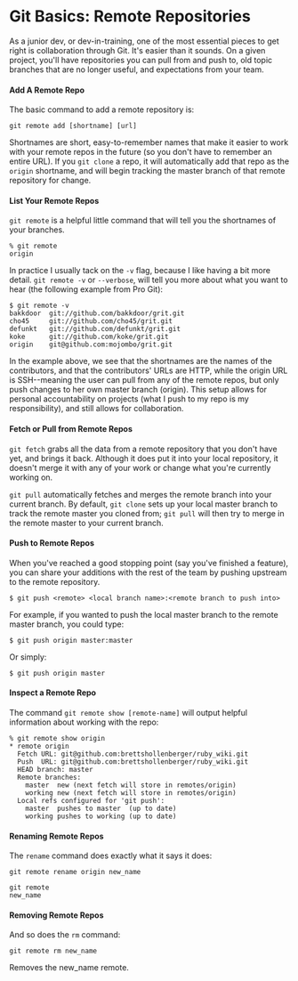 # Git Basics: Remote Repositories

As a junior dev, or dev-in-training, one of the most essential pieces to get right is collaboration through Git. It's easier than it sounds. On a given project, you'll have repositories you can pull from and push to, old topic branches that are no longer useful, and expectations from your team. 

#### Add A Remote Repo

The basic command to add a remote repository is:

	git remote add [shortname] [url]
	
Shortnames are short, easy-to-remember names that make it easier to work with your remote repos in the future (so you don't have to remember an entire URL). If you `git clone` a repo, it will automatically add that repo as the `origin` shortname, and will begin tracking the master branch of that remote repository for change. 

#### List Your Remote Repos

`git remote` is a helpful little command that will tell you the shortnames of your branches.

	% git remote
	origin
	
In practice I usually tack on the `-v` flag, because I like having a bit more detail. `git remote -v` or `--verbose`, will tell you more about what you want to hear (the following example from Pro Git):

	$ git remote -v
	bakkdoor  git://github.com/bakkdoor/grit.git
	cho45     git://github.com/cho45/grit.git
	defunkt   git://github.com/defunkt/grit.git
	koke      git://github.com/koke/grit.git
	origin    git@github.com:mojombo/grit.git
	
In the example above, we see that the shortnames are the names of the contributors, and that the contributors' URLs are HTTP, while the origin URL is SSH--meaning the user can pull from any of the remote repos, but only push changes to her own master branch (origin). This setup allows for personal accountability on projects (what I push to my repo is my responsibility), and still allows for collaboration.

#### Fetch or Pull from Remote Repos

`git fetch` grabs all the data from a remote repository that you don't have yet, and brings it back. Although it does put it into your local repository, it doesn't merge it with any of your work or change what you're currently working on.

`git pull` automatically fetches and merges the remote branch into your current branch. By default, `git clone` sets up your local master branch to track the remote master you cloned from; `git pull` will then try to merge in the remote master to your current branch.

#### Push to Remote Repos

When you've reached a good stopping point (say you've finished a feature), you can share your additions with the rest of the team by pushing upstream to the remote repository. 

	$ git push <remote> <local branch name>:<remote branch to push into>
	
For example, if you wanted to push the local master branch to the remote master branch, you could type:

	$ git push origin master:master
	
Or simply:

	$ git push origin master
	
#### Inspect a Remote Repo

The command `git remote show [remote-name]` will output helpful information about working with the repo:

	% git remote show origin
	* remote origin
	  Fetch URL: git@github.com:brettshollenberger/ruby_wiki.git
	  Push  URL: git@github.com:brettshollenberger/ruby_wiki.git
	  HEAD branch: master
	  Remote branches:
	    master  new (next fetch will store in remotes/origin)
	    working new (next fetch will store in remotes/origin)
	  Local refs configured for 'git push':
	    master  pushes to master  (up to date)
	    working pushes to working (up to date)
	    
#### Renaming Remote Repos

The `rename` command does exactly what it says it does:

	git remote rename origin new_name
	
	git remote
	new_name
	
#### Removing Remote Repos

And so does the `rm` command:

	git remote rm new_name
	
Removes the new_name remote. 
